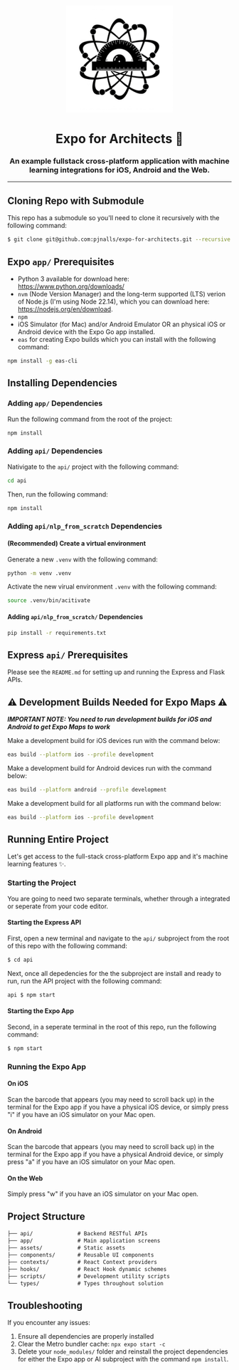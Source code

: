 <br/>
<div align="center">
   <img 
      alt="atom with protractor" 
      src="assets/images/splash-icon.png"
      width="240px"
   />
</div>

<h1 align="center">
   Expo for Architects 📐
</h1>

<h3 align="center">
An example fullstack cross-platform application with machine learning integrations for iOS, Android and the Web.
<hr>
</h3>

## Cloning Repo with Submodule
This repo has a submodule so you'll need to clone it recursively with the following command:
```bash
$ git clone git@github.com:pjnalls/expo-for-architects.git --recursive
```

## Expo `app/` Prerequisites

- Python 3 available for download here: https://www.python.org/downloads/
- `nvm` (Node Version Manager) and the long-term supported (LTS) verion of Node.js (I'm using Node 22.14), which you can download here: https://nodejs.org/en/download.
- `npm`
- iOS Simulator (for Mac) and/or Android Emulator OR an physical iOS or Android device with the Expo Go app installed.
- `eas` for creating Expo builds which you can install with the following command:
```bash
npm install -g eas-cli
```

## Installing Dependencies

### Adding `app/` Dependencies
Run the following command from the root of the project:
```bash
npm install
```

### Adding `api/` Dependencies
Nativigate to the `api/` project with the following command:
```bash
cd api
```
Then, run the following command:
```bash
npm install
```

### Adding `api/nlp_from_scratch` Dependencies

#### (Recommended) Create a virtual environment 

Generate a new `.venv` with the following command:
```bash
python -m venv .venv
```
Activate the new virual environment `.venv` with the following command:
```bash
source .venv/bin/acitivate
```

#### Adding `api/nlp_from_scratch/` Dependencies
```bash
pip install -r requirements.txt
```

## Express `api/` Prerequisites
Please see the `README.md` for setting up and running the Express and Flask APIs.

## ⚠️ Development Builds Needed for Expo Maps ⚠️
***IMPORTANT NOTE: You need to run development builds for iOS and Android to get Expo Maps to work***

Make a development build for iOS devices run with the command below:
```bash
eas build --platform ios --profile development
```

Make a development build for Android devices run with the command below:
```bash
eas build --platform android --profile development
```

Make a development build for all platforms run with the command below:
```bash
eas build --platform ios --profile development
```

## Running Entire Project
Let's get access to the full-stack cross-platform Expo app and it's machine learning features ✨.

### Starting the Project
You are going to need two separate terminals, whether through a integrated or seperate from your code editor.

#### Starting the Express API
First, open a new terminal and navigate to the `api/` subproject from the root of this repo with the following command:
```bash
$ cd api
```
Next, once all depedencies for the the subproject are install and ready to run, run the API project with the following command:
```bash
api $ npm start
```

#### Starting the Expo App
Second, in a seperate terminal in the root of this repo, run the following command:
```bash
$ npm start
```
### Running the Expo App

#### On iOS
Scan the barcode that appears (you may need to scroll back up) in the terminal for the Expo app if you have a physical iOS device, or simply press "i" if you have an iOS simulator on your Mac open.

#### On Android
Scan the barcode that appears (you may need to scroll back up) in the terminal for the Expo app if you have a physical Android device, or simply press "a" if you have an iOS simulator on your Mac open.

#### On the Web
Simply press "w" if you have an iOS simulator on your Mac open.

## Project Structure

```
├── api/              # Backend RESTful APIs
├── app/              # Main application screens
├── assets/           # Static assets
├── components/       # Reusable UI components
├── contexts/         # React Context providers
├── hooks/            # React Hook dynamic schemes
├── scripts/          # Development utility scripts 
└── types/            # Types throughout solution
```

## Troubleshooting

If you encounter any issues:

1. Ensure all dependencies are properly installed
2. Clear the Metro bundler cache: `npx expo start -c`
3. Delete your `node_modules/` folder and reinstall the project dependencies for either the Expo app or AI subproject with the command `npm install`.
